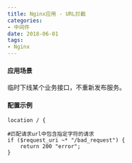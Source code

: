 ```yaml
---
title: Nginx应用 - URL拦截
categories:
- 中间件
date: 2018-06-01 
tags:
- Nginx
---
```

#### 应用场景
临时下线某个业务接口，不重新发布服务。


#### 配置示例
```
location / {

#匹配请求url中包含指定字符的请求
if ($request_uri ~* "/bad_request") {
    return 200 "error";
}
```